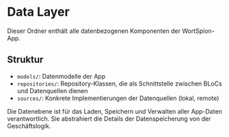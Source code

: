 # Data Layer

Dieser Ordner enthält alle datenbezogenen Komponenten der WortSpion-App.

## Struktur

- `models/`: Datenmodelle der App
- `repositories/`: Repository-Klassen, die als Schnittstelle zwischen BLoCs und Datenquellen dienen
- `sources/`: Konkrete Implementierungen der Datenquellen (lokal, remote)

Die Datenebene ist für das Laden, Speichern und Verwalten aller App-Daten verantwortlich. Sie abstrahiert die Details der Datenspeicherung von der Geschäftslogik.
